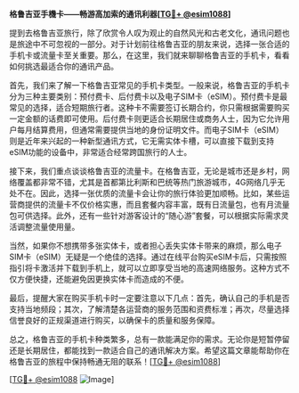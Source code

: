 **格鲁吉亚手機卡——畅游高加索的通讯利器[[TG💪+ @esim1088](https://t.me/s/esim1088)]**

提到去格鲁吉亚旅行，除了欣赏令人叹为观止的自然风光和古老文化，通讯问题也是旅途中不可忽视的一部分。对于计划前往格鲁吉亚的朋友来说，选择一张合适的手机卡或流量卡至关重要。那么，在这里，我们就来聊聊格鲁吉亚的手机卡，看看如何挑选最适合你的通讯产品。

首先，我们来了解一下格鲁吉亚常见的手机卡类型。一般来说，格鲁吉亚的手机卡分为三种主要类别：预付费卡、后付费卡以及电子SIM卡（eSIM）。预付费卡是最常见的选择，适合短期旅行者。这种卡不需要签订长期合约，你只需根据需要购买一定金额的话费即可使用。后付费卡则更适合长期居住或商务人士，因为它允许用户每月结算费用，但通常需要提供当地的身份证明文件。而电子SIM卡（eSIM）则是近年来兴起的一种新型通讯方式，它无需实体卡槽，可以直接下载到支持eSIM功能的设备中，非常适合经常跨国旅行的人士。

接下来，我们重点谈谈格鲁吉亚的流量卡。在格鲁吉亚，无论是城市还是乡村，网络覆盖都非常不错，尤其是首都第比利斯和巴统等热门旅游城市，4G网络几乎无处不在。因此，选择一张优质的流量卡会让你的旅行体验更加顺畅。比如，某些运营商提供的流量卡不仅价格实惠，而且套餐内容丰富，既有日流量包，也有月流量包可供选择。此外，还有一些针对游客设计的“随心游”套餐，可以根据实际需求灵活调整流量使用量。

当然，如果你不想携带多张实体卡，或者担心丢失实体卡带来的麻烦，那么电子SIM卡（eSIM）无疑是一个绝佳的选择。通过在线平台购买eSIM卡后，只需按照指引将卡激活并下载到手机上，就可以立即享受当地的高速网络服务。这种方式不仅方便快捷，还能避免因更换实体卡而造成的不便。

最后，提醒大家在购买手机卡时一定要注意以下几点：首先，确认自己的手机是否支持当地频段；其次，了解清楚各运营商的服务范围和资费标准；再次，尽量选择信誉良好的正规渠道进行购买，以确保卡的质量和服务保障。

总之，格鲁吉亚的手机卡种类繁多，总有一款能满足你的需求。无论你是短暂停留还是长期居住，都能找到一款适合自己的通讯解决方案。希望这篇文章能帮助你在格鲁吉亚的旅程中保持畅通无阻的联系！[[TG💪+ @esim1088](https://t.me/s/esim1088)]

[[TG💪+ @esim1088](https://t.me/s/esim1088) ![Image](https://i.postimg.cc/4NQfJmqS/Snipaste-2025-05-13-00-14-12.png)]